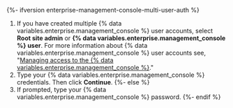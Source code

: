 {%- ifversion enterprise-management-console-multi-user-auth %}
1. If you have created multiple {% data variables.enterprise.management_console %} user accounts, select **Root site admin** or **{% data variables.enterprise.management_console %} user**. For more information about {% data variables.enterprise.management_console %} user accounts see, "[Managing access to the {% data variables.enterprise.management_console %}](/admin/configuration/administering-your-instance-from-the-management-console/managing-access-to-the-management-console)."
1. Type your {% data variables.enterprise.management_console %} credentials. Then click **Continue**.
{%- else %}
1. If prompted, type your {% data variables.enterprise.management_console %} password.
{%- endif %}
